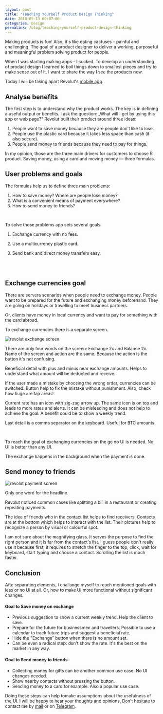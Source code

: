 ```yaml
---
layout: post
title: "Teaching Yourself Product Design Thinking"
date: 2018-09-13 00:07:00
categories: Design
permalink: /blog/teaching-yourself-product-design-thinking
---
```


Making products is fun! Also, it's like eating cactuses – painful and challenging. The goal of a product designer to deliver a working, purposeful and meaningful problem solving product for people. 

When I was starting making apps – I sucked. To develop an understanding of product design I learned to boil things down to smallest pieces and try to make sense out of it.  I want to share the way I see the products now. 

Today I will be taking apart Revolut's <a href="https://www.revolut.com/" target="_blank">mobile app</a>. 

## Analyse benefits 

The first step is to understand why the product works. The key is in defining a useful output or benefits. I ask the question: „What will I get by using this app or web page?" Revolut built their product around three ideas:

1. People want to save money because they are people don't like to lose. 
2. People use the plastic card because it takes less space than cash (it also secure).
3. People send money to friends because they need to pay for things.

In my opinion, those are the three main drivers for customers to choose R product. Saving money, using a card and moving money — three formulas.<br>

## User problems and goals

The formulas help us to define three main problems:

1. How to save money? Where are people lose money?
2. What is a convenient means of payment everywhere?
3. How to send money to friends?

<br>

To solve those problems app sets several goals:

1. Exchange currency with no fees.

2. Use a multicurrency plastic card.

3. Send bank and direct money transfers easy.

   <br>

   <br>

## Exchange currencies goal

There are servera scenarios when people need to exchange money. People want to be prepared for the future and exchanging money beforehand. They are going on holidays or travelling to meet business partners.

Or, clients have money in local currency and want to pay for something with the card abroad.

To exchange currencies there is a separate screen. 

<span class="p300">![revolut exchange screen](/blog_img/advices/rev_exchange.gif)</span>

There are only four words on the screen: Exchange 2x and Balance 2x. Name of the screen and action are the same. Because the action is the button it's not confusing. 

Beneficial detail with plus and minus near exchange amounts. Helps to understand what amount will be deducted and receive.

If the user made a mistake by choosing the wrong order, currencies can be switched. Button help to fix the mistake without punishment. Also, check how huge are tap areas!

Current rate has an icon with zig-zag arrow up. The same icon is on top and leads to more rates and alerts. It can be misleading and does not help to achieve the goal. A benefit could be to show a weekly trend.

Last detail is a comma separator on the keyboard. Useful for BTC amounts.

<br>

To reach the goal of exchanging currencies on the go no UI is needed. No UI is better than any UI.

The exchange happens in the background when the payment is done.



## Send money to friends

<span class="p300">![revolut payment screen](/blog_img/advices/rev_payments.gif)</span>

Only one word for the headline.

Revolut noticed common cases like splitting a bill in a restaurant or creating repeating payments.

The idea of friends who in the contact list helps to find receivers. Contacts are at the bottom which helps to interact with the list. Their pictures help to recognize a person by visual or colourful spot.

I am not sure about the magnifying glass. It serves the purpose to find the right person and it is far from the contact's list. I guess people don't really use it because first, it requires to stretch the finger to the top, click, wait for keyboard, start typing and choose a contact. Scrolling the list is much faster.



## Conclusion

Afte separating elements, I challange myself to reach mentioned goals with less or no UI at all. Or, how to make UI more functional without significant changes.

#### Goal to Save money on exchange

- Previous suggestion to show a current weekly trend. Help the client to save.
- Prepare for the future for businessmen and travellers. Possible to use a calendar to track future trips and suggest a beneficial rate.
- Hide the "Exchange" button when there is no amount set.
- Can be even a radical step: don't show the rate. It's the best on the market in any way.

#### Goal to Send money to friends

- Collecting money for gifts can be another common use case. No UI changes needed.
- Show nearby contacts without pressing the button.
- Sending money to a card for example. Also a popular use case.



Doing these steps can help tomake assumptions about the usefulness of the UI. I will be happy to hear your thoughts and opinions. Don't hesitate to contact me by <a href="mailto:yuriysteam@icloud.com" target="_top">mail</a> or on <a href="https://t.me/yuriysteam">Telegram</a>.